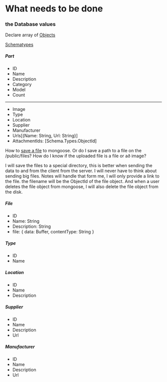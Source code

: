 # What needs to be done

### the Database values
Declare array of [Objects](https://stackoverflow.com/questions/19695058/how-to-define-object-in-array-in-mongoose-schema-correctly-with-2d-geo-index)

[Schematypes](http://mongoosejs.com/docs/schematypes.html)
##### Part
 - ID
 - Name
 - Description
 - Category
 - Model
 - Count
 - -------------------
 - Image
 - Type
 - Location
 - Supplier
 - Manufacturer
 - Urls[{Name: String, Url: String}]
 - AttachmentIds: [Schema.Types.ObjectId]

How to [save a file](https://gist.github.com/aheckmann/2408370) to mongoose.
Or do I save a path to a file on the /public/files?  How do I know if the uploaded file is a file or að image?

I will save the files to a special directory, this is better when sending the data to and from the client from the server.
I will never have to think about sending big files.  Notes will handle that form me, I will only provide a link to the file.  the filename will be the ObjectId of the file object.  And when a user deletes the file object from mongoose, I will also delete the file object from the disk.

##### File
- ID
- Name: String
- Description: String
- file: { data: Buffer, contentType: String }

##### Type
- ID
- Name
##### Location
- ID
- Name
- Description

##### Supplier
- ID
- Name
- Description
- Url
##### Manufacturer
- ID
- Name
- Description
- Url


